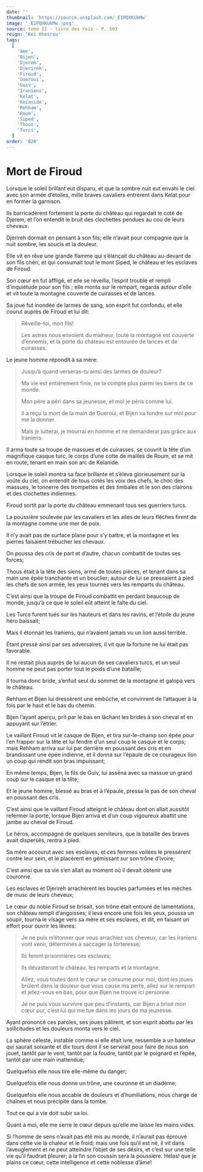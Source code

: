 ```yaml
---
date: ''
thumbnail: 'https://source.unsplash.com/_E1PQXKUkMw'
image: '_E1PQXKUkMw.jpeg'
source: tome II - livre des rois - P. 503
reign: 'Keï Khosrou'
tags:
  [
    'âme',
    'Bijen',
    'Djerem',
    'Djerireh',
    'Firoud',
    'Gueroui',
    'Guiv',
    'Iraniens',
    'Kelat',
    'Keïanide',
    'Rehham',
    'Roum',
    'Siped',
    'Thous',
    'Turcs',
  ]
order: '020'
---
```


# Mort de Firoud

Lorsque le soleil brillant eut disparu, et que la sombre nuit eut envahi le ciel avec son armée d’étoiles, mille braves cavaliers entrèrent dans Kelat pour en former la garnison.

Ils barricadèrent fortement la porte du château qui regardait le coté de Djerem, et l’on entendit le bruit des clochettes pendues au cou de leurs chevaux.

Djerireh dormait en pensant à son fils; elle n’avait pour compagnie que la nuit sombre, les soucis et la douleur.

Elle vit en rêve une grande flamme qui s’élançait du château au-devant de son fils chéri, et qui consumait tout le mont Siped, le château et les esclaves de Firoud.

Son cœur en fut affligé, et elle se réveilla, l’esprit troublé et rempli d’inquiétude pour son fils ; elle monta sur le rempart, regarda autour d’elle et vit toute la montagne couverte de cuirasses et de lances.

Sa joue fut inondée de larmes de sang, son esprit fut confondu, et elle courut auprès de Firoud et lui dit:

> Réveille-toi, mon fils!
>
> Les astres nous envoient du malheur, toute la montagne est couverte d’ennemis, et la porte du château est entourée de lances et de cuirasses.

Le jeune homme répondit à sa mère:

> Jusqu’à quand verseras-tu ainsi des larmes de douleur?
>
> Ma vie est entièrement finie, ne la compte plus parmi les biens de ce monde.
>
> Mon père a péri dans sa jeunesse, et moi je péris comme lui.
>
> Il a reçu la mort de la main de Gueroui, et Bijen va fondre sur moi pour me la donner.
>
> Mais je lutterai, je mourrai en homme et ne demanderai pas grâce aux Iraniens.

Il arma toute sa troupe de massues et de cuirasses, se couvrit la tête d’un magnifique casque turc, le corps d’une cotte de mailles de Roum, et se mit en route, tenant en main son arc de Keïanide.

Lorsque le soleil montra sa face brillante et s’éleva glorieusement sur la voûte du ciel, on entendit de tous cotés les voix des chefs, le choc des massues, le tonnerre des trompettes et des timbales et le son des clairons et des clochettes indiennes.

Firoud sortit par la porte du château emmenant tous ses guerriers turcs.

La poussière soulevée par les cavaliers et les ailes de leurs flèches firent de la montagne comme une mer de poix.

Il n’y avait pas de surface plane pour s’y battre, et la montagne et les pierres faisaient trébucher les chevaux.

On poussa des cris de part et d’autre, chacun combattit de toutes ses forces;

Thous était à la tête des siens, armé de toutes pièces, et tenant dans sa main une épée tranchante et un bouclier; autour de lui se pressaient à pied les chefs de son armée, les yeux tournés vers les remparts du château.

C’est ainsi que la troupe de Firoud combattit en perdant beaucoup de monde, jusqu’à ce que le soleil eût atteint le faîte du ciel.

Les Turcs furent tués sur les hauteurs et dans les ravins, et l’étoile du jeune héro baissait;

Mais il étonnait les Iraniens, qui n’avaient jamais vu un lion aussi terrible.

Étant pressé ainsi par ses adversaires, il vit que la fortune ne lui était pas favorable.

Il ne restait plus auprès de lui aucun de ses cavaliers turcs, et un seul homme ne peut pas porter tout le poids d’une bataille;

Il tourna donc bride, s’enfuit seul du sommet de la montagne et galopa vers le château.

Rehham et Bijen lui dressèrent une embûche, et convinrent de l’attaquer à la fois par le haut et le bas du chemin.

Bijen l’ayant aperçu, prit par le bas en lâchant les brides à son cheval et en appuyant sur l’étrier.

Le vaillant Firoud vit le casque de Bijen, et tira sur-le-champ son épée pour l’en frapper sur la tête et lui fendre d’un seul coup le casque et le corps; mais Rehham arriva sur lui par derrière en poussant des cris et en brandissant une épée indienne, et il donna sur l’épaule de ce courageux lion un coup qui rendit son bras impuissant;

En même temps, Bijen, le fils de Guiv, lui asséna avec sa massue un grand coup sur le casque et la tête;

Et le jeune homme, blessé au bras et à l’épaule, pressa le pas de son cheval en poussant des cris.

C’est ainsi que le vaillant Firoud atteignit le château dont on allait aussitôt refermer la porte, lorsque Bijen arriva et d’un coup vigoureux abattit une jambe au cheval de Firoud.

Le héros, accompagné de quelques serviteurs, que la bataille des braves avait dispersés, rentra à pied.

Sa mère accourut avec ses esclaves, et ces femmes voilées le pressèrent contre leur sein, et le placèrent en gémissant sur son trône d’ivoire;

C’est ainsi que sa vie s’en allait au moment où il devait obtenir une couronne.

Les esclaves et Djerireh arrachèrent les boucles parfumées et les mèches de musc de leurs cheveux;

Le cœur du noble Firoud se brisait, son trône était entouré de lamentations, son château rempli d’angoisses; il leva encore une fois les yeux, poussa un soupir, tourna le visage vers sa mère et ses esclaves, et dit, en faisant un effort pour ouvrir les lèvres:

> Je ne puis m’étonner que vous arrachiez vos cheveux, car les Iraniens vont venir, déterminés à saccager la forteresse;
>
> Ils feront prisonnières ces esclaves;
>
> Ils dévasteront le château, les remparts et la montagne.
>
> Allez, vous toutes dont le cœur se consume pour moi, dont les joues brûlent dans la douleur que vous cause ma perte, allez sur le rempart et jetez-vous en bas, pour que Bijen ne trouve ici personne.
>
> Je ne puis vous survivre que peu d’instants, car Bijen a brisé mon cœur pur, c’est lui qui me tue dans les jours de ma jeunesse.

Ayant prononcé ces paroles, ses joues pâlirent, et son esprit abattu par les sollicitudes et les douleurs monta vers le ciel.

La sphère céleste, instable comme si elle était ivre, ressemble à un bateleur qui saurait soixante et dix tours dont il se servirait pour faire de nous son jouet, tantôt par le vent, tantôt par la foudre, tantôt par le poignard et l’épée, tantôt par une main inattendue;

Quelquefois elle nous tire elle-même du danger;

Quelquefois elle nous donne un trône, une couronne et un diadème;

Quelquefois elle nous accable de douleurs et d’humiliations, nous charge de chaînes et nous précipite dans la tombe.

Tout ce qui a vie doit subir sa loi.

Quant à moi, elle me serre le cœur depuis qu’elle me laisse les mains vides.

Si l’homme de sens n’avait pas été mis au monde, il n’aurait pas éprouvé dans cette vie la chaleur et le froid; mais une fois qu’il est né, il vit dans l’aveuglement et ne peut atteindre l’objet de ses désirs, et c’est sur une telle vie qu’il faudrait pleurer; à la fin son coussin sera la poussière. Hélas! que je plains ce cœur, cette intelligence et cette noblesse d’âme!
